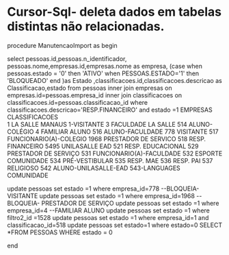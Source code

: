 # Cursor-Sql- deleta dados em tabelas distintas  não relacionadas.


procedure  ManutencaoImport
as
begin

select pessoas.id,pessoas.n_identificador, pessoas.nome,empresas.id,empresas.nome as empresa, (case 
                         when pessoas.estado = '0' then 'ATIVO' 
                         when PESSOAS.ESTADO='1' then 'BLOQUEADO'
                         end 
)as Estado
,classificacoes.id,classificacoes.descricao as Classificacao,estado from pessoas
inner join empresas on empresas.id=pessoas.empresa_id
inner join classificacoes on classificacoes.id=pessoas.classificacao_id where classificacoes.descricao='RESP.FINANCEIRO' and estado =1 
	EMPRESAS                     CLASSIFICACOES       
1	LA SALLE MANAUS               1-VISITANTE
3	FACULDADE LA SALLE            514 ALUNO-COLÉGIO
4	FAMILIAR ALUNO                516 ALUNO-FACULDADE
778	VISITANTE                 517 FUNCIONARIO(A)-COLEGIO
1968	PRESTADOR DE SERVICO      518 RESP. FINANCEIRO
5495	UNILASALLE EAD            521 RESP. EDUCACIONAL
                                529 PRESTADOR DE SERVIÇO 
                                531 FUNCIONARIO(A)-FACULDADE
                                532 ESPORTE COMUNIDADE
                                534 PRÉ-VESTIBULAR
                                535 RESP. MAE 
                                536 RESP. PAI
                                537 RELIGIOSO 
                                542 ALUNO-UNILASALLE-EAD
                                543-LANGUAGES COMUNIDADE


update pessoas set estado =1 where empresa_id=778  --BLOQUEIA-VISITANTE
update pessoas set estado =1 where empresa_id=1968 --BLOQUEIA- PRESTADOR DE SERVIÇO
update pessoas set estado =1 where empresa_id=4	--FAMILIAR ALUNO 
update pessoas set estado =1 where filtro2_id =1528
update pessoas set estado =1 where empresa_id=1 and classificacao_id=518
update pessoas set estado=1 where estado=0
SELECT *FROM PESSOAS WHERE estado = 0




end
